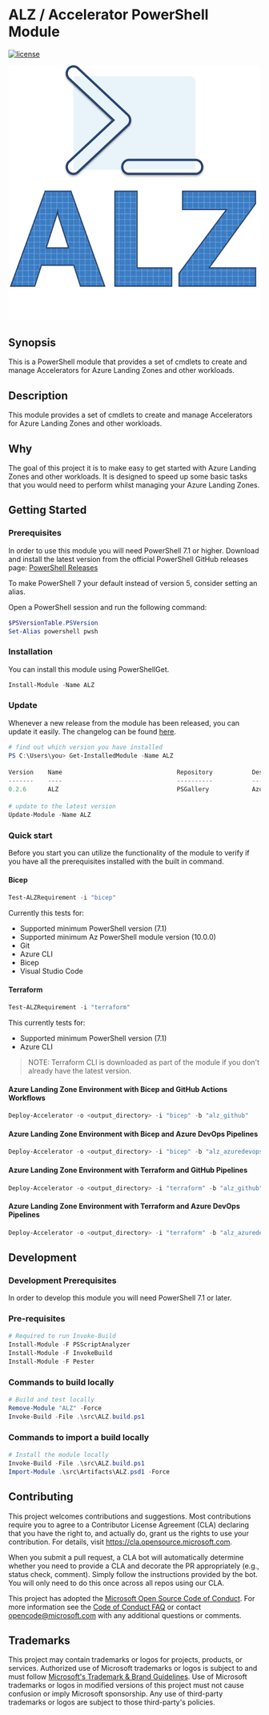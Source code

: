 # ALZ / Accelerator PowerShell Module

[![license](https://img.shields.io/badge/License-MIT-purple.svg)](LICENSE)

![Logo](./docs/ALZLogo.png)

## Synopsis

This is a PowerShell module that provides a set of cmdlets to create and manage Accelerators for Azure Landing Zones and other workloads.

## Description

This module provides a set of cmdlets to create and manage Accelerators for Azure Landing Zones and other workloads.

## Why

The goal of this project it is to make easy to get started with Azure Landing Zones and other workloads. It is designed to speed up some basic tasks that you would need to perform whilst managing your Azure Landing Zones.

## Getting Started

### Prerequisites

In order to use this module you will need PowerShell 7.1 or higher.
Download and install the latest version from the official PowerShell GitHub releases page: [PowerShell Releases](https://github.com/PowerShell/PowerShell/releases)

To make PowerShell 7 your default instead of version 5, consider setting an alias.

Open a PowerShell session and run the following command:

   ```powershell
   $PSVersionTable.PSVersion
   Set-Alias powershell pwsh
  ```

### Installation

You can install this module using PowerShellGet.

```powershell
Install-Module -Name ALZ
```

### Update

Whenever a new release from the module has been released, you can update it easily. The changelog can be found [here](/docs/CHANGELOG.md).

```powershell
# find out which version you have installed
PS C:\Users\you> Get-InstalledModule -Name ALZ

Version    Name                                Repository           Description
-------    ----                                ----------           -----------
0.2.6      ALZ                                 PSGallery            Azure Landing Zones Powershell Module

# update to the latest version
Update-Module -Name ALZ
```

### Quick start

Before you start you can utilize the functionality of the module to verify if you have all the prerequisites installed with the built in command.

#### Bicep

```powershell
Test-ALZRequirement -i "bicep"
```

Currently this tests for:

* Supported minimum PowerShell version (7.1)
* Supported minimum Az PowerShell module version (10.0.0)
* Git
* Azure CLI
* Bicep
* Visual Studio Code

#### Terraform

```powershell
Test-ALZRequirement -i "terraform"
```

This currently tests for:

* Supported minimum PowerShell version (7.1)
* Azure CLI

> NOTE: Terraform CLI is downloaded as part of the module if you don't already have the latest version.

#### Azure Landing Zone Environment with Bicep and GitHub Actions Workflows

```powershell
Deploy-Accelerator -o <output_directory> -i "bicep" -b "alz_github"
```

#### Azure Landing Zone Environment with Bicep and Azure DevOps Pipelines

```powershell
Deploy-Accelerator -o <output_directory> -i "bicep" -b "alz_azuredevops"
```

#### Azure Landing Zone Environment with Terraform and GitHub Pipelines

```powershell
Deploy-Accelerator -o <output_directory> -i "terraform" -b "alz_github"
```

#### Azure Landing Zone Environment with Terraform and Azure DevOps Pipelines

```powershell
Deploy-Accelerator -o <output_directory> -i "terraform" -b "alz_azuredevops"
```

## Development

### Development Prerequisites

In order to develop this module you will need PowerShell 7.1 or later.

### Pre-requisites

```powershell
# Required to run Invoke-Build
Install-Module -F PSScriptAnalyzer
Install-Module -F InvokeBuild
Install-Module -F Pester
```

### Commands to build locally

```powershell
# Build and test locally
Remove-Module "ALZ" -Force
Invoke-Build -File .\src\ALZ.build.ps1
```

### Commands to import a build locally

```powershell
# Install the module locally
Invoke-Build -File .\src\ALZ.build.ps1
Import-Module .\src\Artifacts\ALZ.psd1 -Force
```

## Contributing

This project welcomes contributions and suggestions.  Most contributions require you to agree to a Contributor License Agreement (CLA) declaring that you have the right to, and actually do, grant us
the rights to use your contribution. For details, visit <https://cla.opensource.microsoft.com>.

When you submit a pull request, a CLA bot will automatically determine whether you need to provide a CLA and decorate the PR appropriately (e.g., status check, comment). Simply follow the instructions provided by the bot. You will only need to do this once across all repos using our CLA.

This project has adopted the [Microsoft Open Source Code of Conduct](https://opensource.microsoft.com/codeofconduct/).
For more information see the [Code of Conduct FAQ](https://opensource.microsoft.com/codeofconduct/faq/) or contact [opencode@microsoft.com](mailto:opencode@microsoft.com) with any additional questions or comments.

## Trademarks

This project may contain trademarks or logos for projects, products, or services. Authorized use of Microsoft trademarks or logos is subject to and must follow [Microsoft's Trademark & Brand Guidelines](https://www.microsoft.com/en-us/legal/intellectualproperty/trademarks/usage/general).
Use of Microsoft trademarks or logos in modified versions of this project must not cause confusion or imply Microsoft sponsorship.
Any use of third-party trademarks or logos are subject to those third-party's policies.
